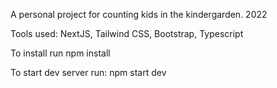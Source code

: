 A personal project for counting kids in the kindergarden. 2022

Tools used: NextJS, Tailwind CSS, Bootstrap, Typescript

To install run npm install

To start dev server run: npm start dev

